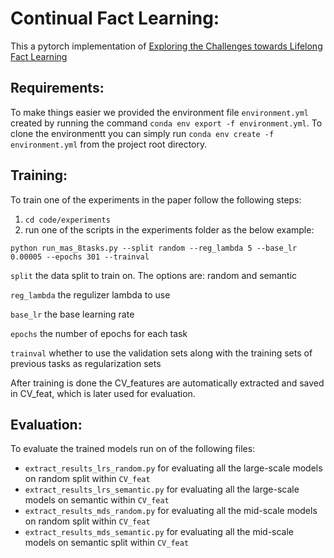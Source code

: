 # Continual Fact Learning:

This a pytorch implementation of [Exploring the Challenges towards Lifelong Fact Learning](https://arxiv.org/pdf/1812.10524.pdf)

## Requirements:

To make things easier we provided the environment file `environment.yml` created by running the command `conda env export -f environment.yml`.
To clone the environmentt you can simply run `conda env create -f environment.yml` from the project root directory.

## Training:

To train one of the experiments in the paper follow the following steps:
1. `cd code/experiments`
2. run one of the scripts in the experiments folder as the below example:
 
`python run_mas_8tasks.py --split random --reg_lambda 5 --base_lr 0.00005 --epochs 301 --trainval`

`split` the data split to train on. The options are: random and semantic

`reg_lambda` the regulizer lambda to use

`base_lr` the base learning rate

`epochs` the number of epochs for each task

`trainval` whether to use the validation sets along with the training sets of previous tasks as regularization sets

After training is done the CV_features are automatically extracted and saved in CV_feat, which is later used 
for evaluation.

## Evaluation:

To evaluate the trained models run on of the following files:
* `extract_results_lrs_random.py` for evaluating all the large-scale models on random split within `CV_feat` 
* `extract_results_lrs_semantic.py` for evaluating all the large-scale models on semantic within `CV_feat` 
* `extract_results_mds_random.py` for evaluating all the mid-scale models on random split within `CV_feat` 
* `extract_results_mds_semantic.py` for evaluating all the mid-scale models on semantic split within `CV_feat` 